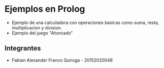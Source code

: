 # Ejemplos en Prolog

- Ejemplo de una calculadora con operaciones basicas como suma, resta, multiplicacion y division.
- Ejemplo del juego "Ahorcado" 

##  Integrantes

- Fabian Alexander Franco Quiroga - 20152020048 
